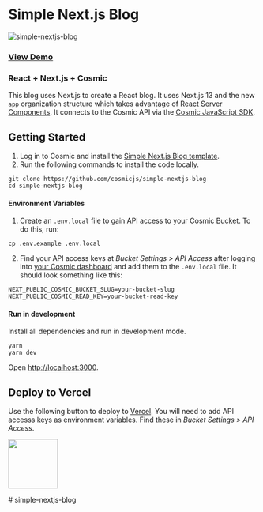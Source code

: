 # Simple Next.js Blog
![simple-nextjs-blog](https://github.com/cosmicjs/simple-nextjs-blog/assets/1950722/0260dc48-05aa-4a84-98fa-6e6ff2671317)



### [View Demo](https://cosmic-nextjs-blog.vercel.app/)

### React + Next.js + Cosmic
This blog uses Next.js to create a React blog.  It uses Next.js 13 and the new `app` organization structure which takes advantage of [React Server Components](https://nextjs.org/docs/getting-started/react-essentials#server-components). It connects to the Cosmic API via the [Cosmic JavaScript SDK](https://www.npmjs.com/package/@cosmicjs/sdk).

## Getting Started
1. Log in to Cosmic and install the [Simple Next.js Blog template](https://www.cosmicjs.com/marketplace/templates/simple-nextjs-blog).
2. Run the following commands to install the code locally.
```
git clone https://github.com/cosmicjs/simple-nextjs-blog
cd simple-nextjs-blog
```
#### Environment Variables

1. Create an `.env.local` file to gain API access to your Cosmic Bucket. To do this, run:
```
cp .env.example .env.local
```
2. Find your API access keys at <em>Bucket Settings &gt; API Access</em> after logging into [your Cosmic dashboard](https://app.cosmicjs.com/login) and add them to the `.env.local` file. It should look something like this:
```
NEXT_PUBLIC_COSMIC_BUCKET_SLUG=your-bucket-slug
NEXT_PUBLIC_COSMIC_READ_KEY=your-bucket-read-key
```

#### Run in development
Install all dependencies and run in development mode.
```
yarn
yarn dev
```
Open [http://localhost:3000](http://localhost:3000).

## Deploy to Vercel

<p>Use the following button to deploy to <a href="https://vercel.com/" rel="noopener noreferrer" target="_blank">Vercel</a>. You will need to add API accesss keys as environment variables. Find these in <em>Bucket Settings &gt; API Access</em>.</p>
<p>
<a href="https://vercel.com/import/git?c=1&s=https://github.com/cosmicjs/simple-nextjs-blog&env=NEXT_PUBLIC_COSMIC_BUCKET_SLUG,NEXT_PUBLIC_COSMIC_READ_KEY" rel="noopener noreferrer" target="_blank"><img src="https://cdn.cosmicjs.com/d3f0d5e0-c064-11ea-9a05-6f8a16b0b14c-deploy-to-vercel.svg" style="width: 100px;" class="fr-fic fr-dib fr-fil"></a>
</p>
# simple-nextjs-blog
